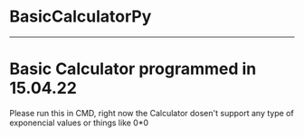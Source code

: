 # BasicCalculatorPy
---
# Basic Calculator programmed in 15.04.22

Please run this in CMD, right now the Calculator dosen't support any type of exponencial values or things like 0*0
